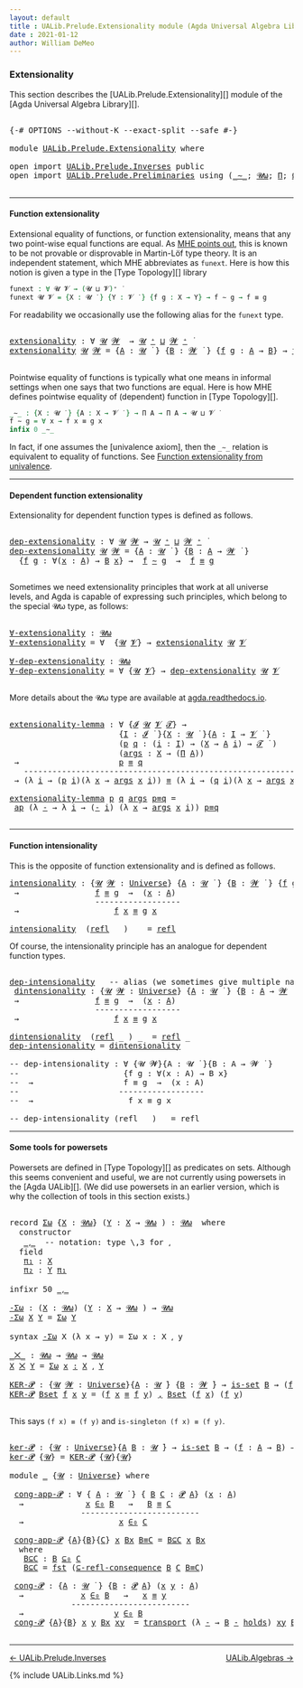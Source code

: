 ```yaml
---
layout: default
title : UALib.Prelude.Extensionality module (Agda Universal Algebra Library)
date : 2021-01-12
author: William DeMeo
---
```


<!--
FILE: Extensionality.lagda
AUTHOR: William DeMeo
DATE: 30 Jun 2020
UPDATED: 12 Jan 2021
REF: Parts of this file are based on the HoTT/UF course notes by Martin Hötzel Escardo (MHE).
SEE: https://www.cs.bham.ac.uk/~mhe/HoTT-UF-in-Agda-Lecture-Notes/
     Below, MHE = Martin Hötzel Escardo.
-->


### <a id="extensionality">Extensionality</a>

This section describes the [UALib.Prelude.Extensionality][] module of the [Agda Universal Algebra Library][].

<pre class="Agda">

<a id="616" class="Symbol">{-#</a> <a id="620" class="Keyword">OPTIONS</a> <a id="628" class="Pragma">--without-K</a> <a id="640" class="Pragma">--exact-split</a> <a id="654" class="Pragma">--safe</a> <a id="661" class="Symbol">#-}</a>

<a id="666" class="Keyword">module</a> <a id="673" href="UALib.Prelude.Extensionality.html" class="Module">UALib.Prelude.Extensionality</a> <a id="702" class="Keyword">where</a>

<a id="709" class="Keyword">open</a> <a id="714" class="Keyword">import</a> <a id="721" href="UALib.Prelude.Inverses.html" class="Module">UALib.Prelude.Inverses</a> <a id="744" class="Keyword">public</a>
<a id="751" class="Keyword">open</a> <a id="756" class="Keyword">import</a> <a id="763" href="UALib.Prelude.Preliminaries.html" class="Module">UALib.Prelude.Preliminaries</a> <a id="791" class="Keyword">using</a> <a id="797" class="Symbol">(</a><a id="798" href="MGS-MLTT.html#6747" class="Function Operator">_∼_</a><a id="801" class="Symbol">;</a> <a id="803" href="universes.html#580" class="Primitive">𝓤ω</a><a id="805" class="Symbol">;</a> <a id="807" href="MGS-MLTT.html#3562" class="Function">Π</a><a id="808" class="Symbol">;</a> <a id="810" href="MGS-Powerset.html#2893" class="Function">Ω</a><a id="811" class="Symbol">;</a> <a id="813" href="MGS-Powerset.html#4551" class="Function">𝓟</a><a id="814" class="Symbol">;</a> <a id="816" href="MGS-Powerset.html#5497" class="Function">⊆-refl-consequence</a><a id="834" class="Symbol">;</a> <a id="836" href="UALib.Prelude.Preliminaries.html#6372" class="Function Operator">_∈₀_</a><a id="840" class="Symbol">;</a> <a id="842" href="UALib.Prelude.Preliminaries.html#6385" class="Function Operator">_⊆₀_</a><a id="846" class="Symbol">;</a> <a id="848" href="MGS-Powerset.html#2957" class="Function Operator">_holds</a><a id="854" class="Symbol">)</a> <a id="856" class="Keyword">public</a>

</pre>

-------------------------------------------

#### <a id="function-extensionality">Function extensionality</a>

Extensional equality of functions, or function extensionality, means that any two point-wise equal functions are equal. As [MHE points out](https://www.cs.bham.ac.uk/~mhe/HoTT-UF-in-Agda-Lecture-Notes/HoTT-UF-Agda.html#funextfromua), this is known to be not provable or disprovable in Martin-Löf type theory. It is an independent statement, which MHE abbreviates as `funext`.  Here is how this notion is given a type in the [Type Topology][] library

```agda
funext : ∀ 𝓤 𝓥 → (𝓤 ⊔ 𝓥)⁺ ̇
funext 𝓤 𝓥 = {X : 𝓤 ̇ } {Y : 𝓥 ̇ } {f g : X → Y} → f ∼ g → f ≡ g
```

For readability we occasionally use the following alias for the `funext` type.

<pre class="Agda">

<a id="extensionality"></a><a id="1638" href="UALib.Prelude.Extensionality.html#1638" class="Function">extensionality</a> <a id="1653" class="Symbol">:</a> <a id="1655" class="Symbol">∀</a> <a id="1657" href="UALib.Prelude.Extensionality.html#1657" class="Bound">𝓤</a> <a id="1659" href="UALib.Prelude.Extensionality.html#1659" class="Bound">𝓦</a>  <a id="1662" class="Symbol">→</a> <a id="1664" href="UALib.Prelude.Extensionality.html#1657" class="Bound">𝓤</a> <a id="1666" href="universes.html#527" class="Primitive Operator">⁺</a> <a id="1668" href="Agda.Primitive.html#636" class="Primitive Operator">⊔</a> <a id="1670" href="UALib.Prelude.Extensionality.html#1659" class="Bound">𝓦</a> <a id="1672" href="universes.html#527" class="Primitive Operator">⁺</a> <a id="1674" href="universes.html#758" class="Function Operator">̇</a>
<a id="1676" href="UALib.Prelude.Extensionality.html#1638" class="Function">extensionality</a> <a id="1691" href="UALib.Prelude.Extensionality.html#1691" class="Bound">𝓤</a> <a id="1693" href="UALib.Prelude.Extensionality.html#1693" class="Bound">𝓦</a> <a id="1695" class="Symbol">=</a> <a id="1697" class="Symbol">{</a><a id="1698" href="UALib.Prelude.Extensionality.html#1698" class="Bound">A</a> <a id="1700" class="Symbol">:</a> <a id="1702" href="UALib.Prelude.Extensionality.html#1691" class="Bound">𝓤</a> <a id="1704" href="universes.html#758" class="Function Operator">̇</a> <a id="1706" class="Symbol">}</a> <a id="1708" class="Symbol">{</a><a id="1709" href="UALib.Prelude.Extensionality.html#1709" class="Bound">B</a> <a id="1711" class="Symbol">:</a> <a id="1713" href="UALib.Prelude.Extensionality.html#1693" class="Bound">𝓦</a> <a id="1715" href="universes.html#758" class="Function Operator">̇</a> <a id="1717" class="Symbol">}</a> <a id="1719" class="Symbol">{</a><a id="1720" href="UALib.Prelude.Extensionality.html#1720" class="Bound">f</a> <a id="1722" href="UALib.Prelude.Extensionality.html#1722" class="Bound">g</a> <a id="1724" class="Symbol">:</a> <a id="1726" href="UALib.Prelude.Extensionality.html#1698" class="Bound">A</a> <a id="1728" class="Symbol">→</a> <a id="1730" href="UALib.Prelude.Extensionality.html#1709" class="Bound">B</a><a id="1731" class="Symbol">}</a> <a id="1733" class="Symbol">→</a> <a id="1735" href="UALib.Prelude.Extensionality.html#1720" class="Bound">f</a> <a id="1737" href="MGS-MLTT.html#6747" class="Function Operator">∼</a> <a id="1739" href="UALib.Prelude.Extensionality.html#1722" class="Bound">g</a> <a id="1741" class="Symbol">→</a> <a id="1743" href="UALib.Prelude.Extensionality.html#1720" class="Bound">f</a> <a id="1745" href="MGS-MLTT.html#4207" class="Datatype Operator">≡</a> <a id="1747" href="UALib.Prelude.Extensionality.html#1722" class="Bound">g</a>

</pre>

Pointwise equality of functions is typically what one means in informal settings when one says that two functions are equal.  Here is how MHE defines pointwise equality of (dependent) function in [Type Topology][].

```agda
_∼_ : {X : 𝓤 ̇ } {A : X → 𝓥 ̇ } → Π A → Π A → 𝓤 ⊔ 𝓥 ̇
f ∼ g = ∀ x → f x ≡ g x
infix 0 _∼_
```

In fact, if one assumes the [univalence axiom], then the `_∼_` relation is equivalent to equality of functions.  See [Function extensionality from univalence](https://www.cs.bham.ac.uk/~mhe/HoTT-UF-in-Agda-Lecture-Notes/HoTT-UF-Agda.html#funextfromua).

----------------------------------

#### <a id="dependent-function-extensionality">Dependent function extensionality</a>

Extensionality for dependent function types is defined as follows.

<pre class="Agda">

<a id="dep-extensionality"></a><a id="2539" href="UALib.Prelude.Extensionality.html#2539" class="Function">dep-extensionality</a> <a id="2558" class="Symbol">:</a> <a id="2560" class="Symbol">∀</a> <a id="2562" href="UALib.Prelude.Extensionality.html#2562" class="Bound">𝓤</a> <a id="2564" href="UALib.Prelude.Extensionality.html#2564" class="Bound">𝓦</a> <a id="2566" class="Symbol">→</a> <a id="2568" href="UALib.Prelude.Extensionality.html#2562" class="Bound">𝓤</a> <a id="2570" href="universes.html#527" class="Primitive Operator">⁺</a> <a id="2572" href="Agda.Primitive.html#636" class="Primitive Operator">⊔</a> <a id="2574" href="UALib.Prelude.Extensionality.html#2564" class="Bound">𝓦</a> <a id="2576" href="universes.html#527" class="Primitive Operator">⁺</a> <a id="2578" href="universes.html#758" class="Function Operator">̇</a>
<a id="2580" href="UALib.Prelude.Extensionality.html#2539" class="Function">dep-extensionality</a> <a id="2599" href="UALib.Prelude.Extensionality.html#2599" class="Bound">𝓤</a> <a id="2601" href="UALib.Prelude.Extensionality.html#2601" class="Bound">𝓦</a> <a id="2603" class="Symbol">=</a> <a id="2605" class="Symbol">{</a><a id="2606" href="UALib.Prelude.Extensionality.html#2606" class="Bound">A</a> <a id="2608" class="Symbol">:</a> <a id="2610" href="UALib.Prelude.Extensionality.html#2599" class="Bound">𝓤</a> <a id="2612" href="universes.html#758" class="Function Operator">̇</a> <a id="2614" class="Symbol">}</a> <a id="2616" class="Symbol">{</a><a id="2617" href="UALib.Prelude.Extensionality.html#2617" class="Bound">B</a> <a id="2619" class="Symbol">:</a> <a id="2621" href="UALib.Prelude.Extensionality.html#2606" class="Bound">A</a> <a id="2623" class="Symbol">→</a> <a id="2625" href="UALib.Prelude.Extensionality.html#2601" class="Bound">𝓦</a> <a id="2627" href="universes.html#758" class="Function Operator">̇</a> <a id="2629" class="Symbol">}</a>
  <a id="2633" class="Symbol">{</a><a id="2634" href="UALib.Prelude.Extensionality.html#2634" class="Bound">f</a> <a id="2636" href="UALib.Prelude.Extensionality.html#2636" class="Bound">g</a> <a id="2638" class="Symbol">:</a> <a id="2640" class="Symbol">∀(</a><a id="2642" href="UALib.Prelude.Extensionality.html#2642" class="Bound">x</a> <a id="2644" class="Symbol">:</a> <a id="2646" href="UALib.Prelude.Extensionality.html#2606" class="Bound">A</a><a id="2647" class="Symbol">)</a> <a id="2649" class="Symbol">→</a> <a id="2651" href="UALib.Prelude.Extensionality.html#2617" class="Bound">B</a> <a id="2653" href="UALib.Prelude.Extensionality.html#2642" class="Bound">x</a><a id="2654" class="Symbol">}</a> <a id="2656" class="Symbol">→</a>  <a id="2659" href="UALib.Prelude.Extensionality.html#2634" class="Bound">f</a> <a id="2661" href="MGS-MLTT.html#6747" class="Function Operator">∼</a> <a id="2663" href="UALib.Prelude.Extensionality.html#2636" class="Bound">g</a>  <a id="2666" class="Symbol">→</a>  <a id="2669" href="UALib.Prelude.Extensionality.html#2634" class="Bound">f</a> <a id="2671" href="MGS-MLTT.html#4207" class="Datatype Operator">≡</a> <a id="2673" href="UALib.Prelude.Extensionality.html#2636" class="Bound">g</a>

</pre>

Sometimes we need extensionality principles that work at all universe levels, and Agda is capable of expressing such principles, which belong to the special 𝓤ω type, as follows:

<pre class="Agda">

<a id="∀-extensionality"></a><a id="2881" href="UALib.Prelude.Extensionality.html#2881" class="Function">∀-extensionality</a> <a id="2898" class="Symbol">:</a> <a id="2900" href="universes.html#580" class="Primitive">𝓤ω</a>
<a id="2903" href="UALib.Prelude.Extensionality.html#2881" class="Function">∀-extensionality</a> <a id="2920" class="Symbol">=</a> <a id="2922" class="Symbol">∀</a>  <a id="2925" class="Symbol">{</a><a id="2926" href="UALib.Prelude.Extensionality.html#2926" class="Bound">𝓤</a> <a id="2928" href="UALib.Prelude.Extensionality.html#2928" class="Bound">𝓥</a><a id="2929" class="Symbol">}</a> <a id="2931" class="Symbol">→</a> <a id="2933" href="UALib.Prelude.Extensionality.html#1638" class="Function">extensionality</a> <a id="2948" href="UALib.Prelude.Extensionality.html#2926" class="Bound">𝓤</a> <a id="2950" href="UALib.Prelude.Extensionality.html#2928" class="Bound">𝓥</a>

<a id="∀-dep-extensionality"></a><a id="2953" href="UALib.Prelude.Extensionality.html#2953" class="Function">∀-dep-extensionality</a> <a id="2974" class="Symbol">:</a> <a id="2976" href="universes.html#580" class="Primitive">𝓤ω</a>
<a id="2979" href="UALib.Prelude.Extensionality.html#2953" class="Function">∀-dep-extensionality</a> <a id="3000" class="Symbol">=</a> <a id="3002" class="Symbol">∀</a> <a id="3004" class="Symbol">{</a><a id="3005" href="UALib.Prelude.Extensionality.html#3005" class="Bound">𝓤</a> <a id="3007" href="UALib.Prelude.Extensionality.html#3007" class="Bound">𝓥</a><a id="3008" class="Symbol">}</a> <a id="3010" class="Symbol">→</a> <a id="3012" href="UALib.Prelude.Extensionality.html#2539" class="Function">dep-extensionality</a> <a id="3031" href="UALib.Prelude.Extensionality.html#3005" class="Bound">𝓤</a> <a id="3033" href="UALib.Prelude.Extensionality.html#3007" class="Bound">𝓥</a>

</pre>

More details about the 𝓤ω type are available at [agda.readthedocs.io](https://agda.readthedocs.io/en/latest/language/universe-levels.html#expressions-of-kind-set).


<pre class="Agda">

<a id="extensionality-lemma"></a><a id="3228" href="UALib.Prelude.Extensionality.html#3228" class="Function">extensionality-lemma</a> <a id="3249" class="Symbol">:</a> <a id="3251" class="Symbol">∀</a> <a id="3253" class="Symbol">{</a><a id="3254" href="UALib.Prelude.Extensionality.html#3254" class="Bound">𝓘</a> <a id="3256" href="UALib.Prelude.Extensionality.html#3256" class="Bound">𝓤</a> <a id="3258" href="UALib.Prelude.Extensionality.html#3258" class="Bound">𝓥</a> <a id="3260" href="UALib.Prelude.Extensionality.html#3260" class="Bound">𝓣</a><a id="3261" class="Symbol">}</a> <a id="3263" class="Symbol">→</a>
                       <a id="3288" class="Symbol">{</a><a id="3289" href="UALib.Prelude.Extensionality.html#3289" class="Bound">I</a> <a id="3291" class="Symbol">:</a> <a id="3293" href="UALib.Prelude.Extensionality.html#3254" class="Bound">𝓘</a> <a id="3295" href="universes.html#758" class="Function Operator">̇</a> <a id="3297" class="Symbol">}{</a><a id="3299" href="UALib.Prelude.Extensionality.html#3299" class="Bound">X</a> <a id="3301" class="Symbol">:</a> <a id="3303" href="UALib.Prelude.Extensionality.html#3256" class="Bound">𝓤</a> <a id="3305" href="universes.html#758" class="Function Operator">̇</a> <a id="3307" class="Symbol">}{</a><a id="3309" href="UALib.Prelude.Extensionality.html#3309" class="Bound">A</a> <a id="3311" class="Symbol">:</a> <a id="3313" href="UALib.Prelude.Extensionality.html#3289" class="Bound">I</a> <a id="3315" class="Symbol">→</a> <a id="3317" href="UALib.Prelude.Extensionality.html#3258" class="Bound">𝓥</a> <a id="3319" href="universes.html#758" class="Function Operator">̇</a> <a id="3321" class="Symbol">}</a>
                       <a id="3346" class="Symbol">(</a><a id="3347" href="UALib.Prelude.Extensionality.html#3347" class="Bound">p</a> <a id="3349" href="UALib.Prelude.Extensionality.html#3349" class="Bound">q</a> <a id="3351" class="Symbol">:</a> <a id="3353" class="Symbol">(</a><a id="3354" href="UALib.Prelude.Extensionality.html#3354" class="Bound">i</a> <a id="3356" class="Symbol">:</a> <a id="3358" href="UALib.Prelude.Extensionality.html#3289" class="Bound">I</a><a id="3359" class="Symbol">)</a> <a id="3361" class="Symbol">→</a> <a id="3363" class="Symbol">(</a><a id="3364" href="UALib.Prelude.Extensionality.html#3299" class="Bound">X</a> <a id="3366" class="Symbol">→</a> <a id="3368" href="UALib.Prelude.Extensionality.html#3309" class="Bound">A</a> <a id="3370" href="UALib.Prelude.Extensionality.html#3354" class="Bound">i</a><a id="3371" class="Symbol">)</a> <a id="3373" class="Symbol">→</a> <a id="3375" href="UALib.Prelude.Extensionality.html#3260" class="Bound">𝓣</a> <a id="3377" href="universes.html#758" class="Function Operator">̇</a> <a id="3379" class="Symbol">)</a>
                       <a id="3404" class="Symbol">(</a><a id="3405" href="UALib.Prelude.Extensionality.html#3405" class="Bound">args</a> <a id="3410" class="Symbol">:</a> <a id="3412" href="UALib.Prelude.Extensionality.html#3299" class="Bound">X</a> <a id="3414" class="Symbol">→</a> <a id="3416" class="Symbol">(</a><a id="3417" href="MGS-MLTT.html#3562" class="Function">Π</a> <a id="3419" href="UALib.Prelude.Extensionality.html#3309" class="Bound">A</a><a id="3420" class="Symbol">))</a>
 <a id="3424" class="Symbol">→</a>                     <a id="3446" href="UALib.Prelude.Extensionality.html#3347" class="Bound">p</a> <a id="3448" href="MGS-MLTT.html#4207" class="Datatype Operator">≡</a> <a id="3450" href="UALib.Prelude.Extensionality.html#3349" class="Bound">q</a>
   <a id="3455" class="Comment">-------------------------------------------------------------</a>
 <a id="3518" class="Symbol">→</a> <a id="3520" class="Symbol">(λ</a> <a id="3523" href="UALib.Prelude.Extensionality.html#3523" class="Bound">i</a> <a id="3525" class="Symbol">→</a> <a id="3527" class="Symbol">(</a><a id="3528" href="UALib.Prelude.Extensionality.html#3347" class="Bound">p</a> <a id="3530" href="UALib.Prelude.Extensionality.html#3523" class="Bound">i</a><a id="3531" class="Symbol">)(λ</a> <a id="3535" href="UALib.Prelude.Extensionality.html#3535" class="Bound">x</a> <a id="3537" class="Symbol">→</a> <a id="3539" href="UALib.Prelude.Extensionality.html#3405" class="Bound">args</a> <a id="3544" href="UALib.Prelude.Extensionality.html#3535" class="Bound">x</a> <a id="3546" href="UALib.Prelude.Extensionality.html#3523" class="Bound">i</a><a id="3547" class="Symbol">))</a> <a id="3550" href="MGS-MLTT.html#4207" class="Datatype Operator">≡</a> <a id="3552" class="Symbol">(λ</a> <a id="3555" href="UALib.Prelude.Extensionality.html#3555" class="Bound">i</a> <a id="3557" class="Symbol">→</a> <a id="3559" class="Symbol">(</a><a id="3560" href="UALib.Prelude.Extensionality.html#3349" class="Bound">q</a> <a id="3562" href="UALib.Prelude.Extensionality.html#3555" class="Bound">i</a><a id="3563" class="Symbol">)(λ</a> <a id="3567" href="UALib.Prelude.Extensionality.html#3567" class="Bound">x</a> <a id="3569" class="Symbol">→</a> <a id="3571" href="UALib.Prelude.Extensionality.html#3405" class="Bound">args</a> <a id="3576" href="UALib.Prelude.Extensionality.html#3567" class="Bound">x</a> <a id="3578" href="UALib.Prelude.Extensionality.html#3555" class="Bound">i</a><a id="3579" class="Symbol">))</a>

<a id="3583" href="UALib.Prelude.Extensionality.html#3228" class="Function">extensionality-lemma</a> <a id="3604" href="UALib.Prelude.Extensionality.html#3604" class="Bound">p</a> <a id="3606" href="UALib.Prelude.Extensionality.html#3606" class="Bound">q</a> <a id="3608" href="UALib.Prelude.Extensionality.html#3608" class="Bound">args</a> <a id="3613" href="UALib.Prelude.Extensionality.html#3613" class="Bound">p≡q</a> <a id="3617" class="Symbol">=</a>
 <a id="3620" href="MGS-MLTT.html#6613" class="Function">ap</a> <a id="3623" class="Symbol">(λ</a> <a id="3626" href="UALib.Prelude.Extensionality.html#3626" class="Bound">-</a> <a id="3628" class="Symbol">→</a> <a id="3630" class="Symbol">λ</a> <a id="3632" href="UALib.Prelude.Extensionality.html#3632" class="Bound">i</a> <a id="3634" class="Symbol">→</a> <a id="3636" class="Symbol">(</a><a id="3637" href="UALib.Prelude.Extensionality.html#3626" class="Bound">-</a> <a id="3639" href="UALib.Prelude.Extensionality.html#3632" class="Bound">i</a><a id="3640" class="Symbol">)</a> <a id="3642" class="Symbol">(λ</a> <a id="3645" href="UALib.Prelude.Extensionality.html#3645" class="Bound">x</a> <a id="3647" class="Symbol">→</a> <a id="3649" href="UALib.Prelude.Extensionality.html#3608" class="Bound">args</a> <a id="3654" href="UALib.Prelude.Extensionality.html#3645" class="Bound">x</a> <a id="3656" href="UALib.Prelude.Extensionality.html#3632" class="Bound">i</a><a id="3657" class="Symbol">))</a> <a id="3660" href="UALib.Prelude.Extensionality.html#3613" class="Bound">p≡q</a>

</pre>

------------------------------------------

#### <a id="function-intensionality">Function intensionality</a>

This is the opposite of function extensionality and is defined as follows.

<pre class="Agda">
<a id="intensionality"></a><a id="3876" href="UALib.Prelude.Extensionality.html#3876" class="Function">intensionality</a> <a id="3891" class="Symbol">:</a> <a id="3893" class="Symbol">{</a><a id="3894" href="UALib.Prelude.Extensionality.html#3894" class="Bound">𝓤</a> <a id="3896" href="UALib.Prelude.Extensionality.html#3896" class="Bound">𝓦</a> <a id="3898" class="Symbol">:</a> <a id="3900" href="universes.html#551" class="Postulate">Universe</a><a id="3908" class="Symbol">}</a> <a id="3910" class="Symbol">{</a><a id="3911" href="UALib.Prelude.Extensionality.html#3911" class="Bound">A</a> <a id="3913" class="Symbol">:</a> <a id="3915" href="UALib.Prelude.Extensionality.html#3894" class="Bound">𝓤</a> <a id="3917" href="universes.html#758" class="Function Operator">̇</a> <a id="3919" class="Symbol">}</a> <a id="3921" class="Symbol">{</a><a id="3922" href="UALib.Prelude.Extensionality.html#3922" class="Bound">B</a> <a id="3924" class="Symbol">:</a> <a id="3926" href="UALib.Prelude.Extensionality.html#3896" class="Bound">𝓦</a> <a id="3928" href="universes.html#758" class="Function Operator">̇</a> <a id="3930" class="Symbol">}</a> <a id="3932" class="Symbol">{</a><a id="3933" href="UALib.Prelude.Extensionality.html#3933" class="Bound">f</a> <a id="3935" href="UALib.Prelude.Extensionality.html#3935" class="Bound">g</a> <a id="3937" class="Symbol">:</a> <a id="3939" href="UALib.Prelude.Extensionality.html#3911" class="Bound">A</a> <a id="3941" class="Symbol">→</a> <a id="3943" href="UALib.Prelude.Extensionality.html#3922" class="Bound">B</a><a id="3944" class="Symbol">}</a>
 <a id="3947" class="Symbol">→</a>                <a id="3964" href="UALib.Prelude.Extensionality.html#3933" class="Bound">f</a> <a id="3966" href="MGS-MLTT.html#4207" class="Datatype Operator">≡</a> <a id="3968" href="UALib.Prelude.Extensionality.html#3935" class="Bound">g</a>  <a id="3971" class="Symbol">→</a>  <a id="3974" class="Symbol">(</a><a id="3975" href="UALib.Prelude.Extensionality.html#3975" class="Bound">x</a> <a id="3977" class="Symbol">:</a> <a id="3979" href="UALib.Prelude.Extensionality.html#3911" class="Bound">A</a><a id="3980" class="Symbol">)</a>
                  <a id="4000" class="Comment">------------------</a>
 <a id="4020" class="Symbol">→</a>                    <a id="4041" href="UALib.Prelude.Extensionality.html#3933" class="Bound">f</a> <a id="4043" href="UALib.Prelude.Extensionality.html#3975" class="Bound">x</a> <a id="4045" href="MGS-MLTT.html#4207" class="Datatype Operator">≡</a> <a id="4047" href="UALib.Prelude.Extensionality.html#3935" class="Bound">g</a> <a id="4049" href="UALib.Prelude.Extensionality.html#3975" class="Bound">x</a>

<a id="4052" href="UALib.Prelude.Extensionality.html#3876" class="Function">intensionality</a>  <a id="4068" class="Symbol">(</a><a id="4069" href="UALib.Prelude.Preliminaries.html#5690" class="InductiveConstructor">refl</a> <a id="4074" class="Symbol">_</a> <a id="4076" class="Symbol">)</a> <a id="4078" class="Symbol">_</a>  <a id="4081" class="Symbol">=</a> <a id="4083" href="UALib.Prelude.Preliminaries.html#5690" class="InductiveConstructor">refl</a> <a id="4088" class="Symbol">_</a>
</pre>

Of course, the intensionality principle has an analogue for dependent function types.

<pre class="Agda">

<a id="dep-intensionality"></a><a id="4203" href="UALib.Prelude.Extensionality.html#4203" class="Function">dep-intensionality</a>   <a id="4224" class="Comment">-- alias (we sometimes give multiple names to the same function like this)</a>
 <a id="dintensionality"></a><a id="4300" href="UALib.Prelude.Extensionality.html#4300" class="Function">dintensionality</a> <a id="4316" class="Symbol">:</a> <a id="4318" class="Symbol">{</a><a id="4319" href="UALib.Prelude.Extensionality.html#4319" class="Bound">𝓤</a> <a id="4321" href="UALib.Prelude.Extensionality.html#4321" class="Bound">𝓦</a> <a id="4323" class="Symbol">:</a> <a id="4325" href="universes.html#551" class="Postulate">Universe</a><a id="4333" class="Symbol">}</a> <a id="4335" class="Symbol">{</a><a id="4336" href="UALib.Prelude.Extensionality.html#4336" class="Bound">A</a> <a id="4338" class="Symbol">:</a> <a id="4340" href="UALib.Prelude.Extensionality.html#4319" class="Bound">𝓤</a> <a id="4342" href="universes.html#758" class="Function Operator">̇</a> <a id="4344" class="Symbol">}</a> <a id="4346" class="Symbol">{</a><a id="4347" href="UALib.Prelude.Extensionality.html#4347" class="Bound">B</a> <a id="4349" class="Symbol">:</a> <a id="4351" href="UALib.Prelude.Extensionality.html#4336" class="Bound">A</a> <a id="4353" class="Symbol">→</a> <a id="4355" href="UALib.Prelude.Extensionality.html#4321" class="Bound">𝓦</a> <a id="4357" href="universes.html#758" class="Function Operator">̇</a> <a id="4359" class="Symbol">}</a> <a id="4361" class="Symbol">{</a><a id="4362" href="UALib.Prelude.Extensionality.html#4362" class="Bound">f</a> <a id="4364" href="UALib.Prelude.Extensionality.html#4364" class="Bound">g</a> <a id="4366" class="Symbol">:</a> <a id="4368" class="Symbol">(</a><a id="4369" href="UALib.Prelude.Extensionality.html#4369" class="Bound">x</a> <a id="4371" class="Symbol">:</a> <a id="4373" href="UALib.Prelude.Extensionality.html#4336" class="Bound">A</a><a id="4374" class="Symbol">)</a> <a id="4376" class="Symbol">→</a> <a id="4378" href="UALib.Prelude.Extensionality.html#4347" class="Bound">B</a> <a id="4380" href="UALib.Prelude.Extensionality.html#4369" class="Bound">x</a><a id="4381" class="Symbol">}</a>
 <a id="4384" class="Symbol">→</a>                <a id="4401" href="UALib.Prelude.Extensionality.html#4362" class="Bound">f</a> <a id="4403" href="MGS-MLTT.html#4207" class="Datatype Operator">≡</a> <a id="4405" href="UALib.Prelude.Extensionality.html#4364" class="Bound">g</a>  <a id="4408" class="Symbol">→</a>  <a id="4411" class="Symbol">(</a><a id="4412" href="UALib.Prelude.Extensionality.html#4412" class="Bound">x</a> <a id="4414" class="Symbol">:</a> <a id="4416" href="UALib.Prelude.Extensionality.html#4336" class="Bound">A</a><a id="4417" class="Symbol">)</a>
                  <a id="4437" class="Comment">------------------</a>
 <a id="4457" class="Symbol">→</a>                    <a id="4478" href="UALib.Prelude.Extensionality.html#4362" class="Bound">f</a> <a id="4480" href="UALib.Prelude.Extensionality.html#4412" class="Bound">x</a> <a id="4482" href="MGS-MLTT.html#4207" class="Datatype Operator">≡</a> <a id="4484" href="UALib.Prelude.Extensionality.html#4364" class="Bound">g</a> <a id="4486" href="UALib.Prelude.Extensionality.html#4412" class="Bound">x</a>

<a id="4489" href="UALib.Prelude.Extensionality.html#4300" class="Function">dintensionality</a>  <a id="4506" class="Symbol">(</a><a id="4507" href="UALib.Prelude.Preliminaries.html#5690" class="InductiveConstructor">refl</a> <a id="4512" class="Symbol">_</a> <a id="4514" class="Symbol">)</a> <a id="4516" class="Symbol">_</a>  <a id="4519" class="Symbol">=</a> <a id="4521" href="UALib.Prelude.Preliminaries.html#5690" class="InductiveConstructor">refl</a> <a id="4526" class="Symbol">_</a>
<a id="4528" href="UALib.Prelude.Extensionality.html#4203" class="Function">dep-intensionality</a> <a id="4547" class="Symbol">=</a> <a id="4549" href="UALib.Prelude.Extensionality.html#4300" class="Function">dintensionality</a>

<a id="4566" class="Comment">-- dep-intensionality : ∀ {𝓤 𝓦}{A : 𝓤 ̇ }{B : A → 𝓦 ̇ }</a>
<a id="4622" class="Comment">--                      {f g : ∀(x : A) → B x}</a>
<a id="4669" class="Comment">--  →                   f ≡ g  →  (x : A)</a>
<a id="4711" class="Comment">--                     ------------------</a>
<a id="4753" class="Comment">--  →                    f x ≡ g x</a>

<a id="4789" class="Comment">-- dep-intensionality (refl _ ) _ = refl _</a>
</pre>

---------------------------------------

#### <a id="some-tools-for-powersets">Some tools for powersets</a>

Powersets are defined in [Type Topology][] as predicates on sets.  Although this seems convenient and useful, we are not currently using powersets in the [Agda UALib][].  (We did use powersets in an earlier version, which is why the collection of tools in this section exists.)

<pre class="Agda">

<a id="5246" class="Keyword">record</a> <a id="Σω"></a><a id="5253" href="UALib.Prelude.Extensionality.html#5253" class="Record">Σω</a> <a id="5256" class="Symbol">{</a><a id="5257" href="UALib.Prelude.Extensionality.html#5257" class="Bound">X</a> <a id="5259" class="Symbol">:</a> <a id="5261" href="universes.html#580" class="Primitive">𝓤ω</a><a id="5263" class="Symbol">}</a> <a id="5265" class="Symbol">(</a><a id="5266" href="UALib.Prelude.Extensionality.html#5266" class="Bound">Y</a> <a id="5268" class="Symbol">:</a> <a id="5270" href="UALib.Prelude.Extensionality.html#5257" class="Bound">X</a> <a id="5272" class="Symbol">→</a> <a id="5274" href="universes.html#580" class="Primitive">𝓤ω</a> <a id="5277" class="Symbol">)</a> <a id="5279" class="Symbol">:</a> <a id="5281" href="universes.html#580" class="Primitive">𝓤ω</a>  <a id="5285" class="Keyword">where</a>
  <a id="5293" class="Keyword">constructor</a>
   <a id="_⸲_"></a><a id="5308" href="UALib.Prelude.Extensionality.html#5308" class="InductiveConstructor Operator">_⸲_</a>  <a id="5313" class="Comment">-- notation: type \,3 for ⸲</a>
  <a id="5343" class="Keyword">field</a>
   <a id="Σω.π₁"></a><a id="5352" href="UALib.Prelude.Extensionality.html#5352" class="Field">π₁</a> <a id="5355" class="Symbol">:</a> <a id="5357" href="UALib.Prelude.Extensionality.html#5257" class="Bound">X</a>
   <a id="Σω.π₂"></a><a id="5362" href="UALib.Prelude.Extensionality.html#5362" class="Field">π₂</a> <a id="5365" class="Symbol">:</a> <a id="5367" href="UALib.Prelude.Extensionality.html#5266" class="Bound">Y</a> <a id="5369" href="UALib.Prelude.Extensionality.html#5352" class="Field">π₁</a>

<a id="5373" class="Keyword">infixr</a> <a id="5380" class="Number">50</a> <a id="5383" href="UALib.Prelude.Extensionality.html#5308" class="InductiveConstructor Operator">_⸲_</a>

<a id="-Σω"></a><a id="5388" href="UALib.Prelude.Extensionality.html#5388" class="Function">-Σω</a> <a id="5392" class="Symbol">:</a> <a id="5394" class="Symbol">(</a><a id="5395" href="UALib.Prelude.Extensionality.html#5395" class="Bound">X</a> <a id="5397" class="Symbol">:</a> <a id="5399" href="universes.html#580" class="Primitive">𝓤ω</a><a id="5401" class="Symbol">)</a> <a id="5403" class="Symbol">(</a><a id="5404" href="UALib.Prelude.Extensionality.html#5404" class="Bound">Y</a> <a id="5406" class="Symbol">:</a> <a id="5408" href="UALib.Prelude.Extensionality.html#5395" class="Bound">X</a> <a id="5410" class="Symbol">→</a> <a id="5412" href="universes.html#580" class="Primitive">𝓤ω</a> <a id="5415" class="Symbol">)</a> <a id="5417" class="Symbol">→</a> <a id="5419" href="universes.html#580" class="Primitive">𝓤ω</a>
<a id="5422" href="UALib.Prelude.Extensionality.html#5388" class="Function">-Σω</a> <a id="5426" href="UALib.Prelude.Extensionality.html#5426" class="Bound">X</a> <a id="5428" href="UALib.Prelude.Extensionality.html#5428" class="Bound">Y</a> <a id="5430" class="Symbol">=</a> <a id="5432" href="UALib.Prelude.Extensionality.html#5253" class="Record">Σω</a> <a id="5435" href="UALib.Prelude.Extensionality.html#5428" class="Bound">Y</a>

<a id="5438" class="Keyword">syntax</a> <a id="5445" href="UALib.Prelude.Extensionality.html#5388" class="Function">-Σω</a> <a id="5449" class="Bound">X</a> <a id="5451" class="Symbol">(λ</a> <a id="5454" class="Bound">x</a> <a id="5456" class="Symbol">→</a> <a id="5458" class="Bound">y</a><a id="5459" class="Symbol">)</a> <a id="5461" class="Symbol">=</a> <a id="5463" class="Function">Σω</a> <a id="5466" class="Bound">x</a> <a id="5468" class="Function">꞉</a> <a id="5470" class="Bound">X</a> <a id="5472" class="Function">⸲</a> <a id="5474" class="Bound">y</a>

<a id="_⨉_"></a><a id="5477" href="UALib.Prelude.Extensionality.html#5477" class="Function Operator">_⨉_</a> <a id="5481" class="Symbol">:</a> <a id="5483" href="universes.html#580" class="Primitive">𝓤ω</a> <a id="5486" class="Symbol">→</a> <a id="5488" href="universes.html#580" class="Primitive">𝓤ω</a> <a id="5491" class="Symbol">→</a> <a id="5493" href="universes.html#580" class="Primitive">𝓤ω</a>
<a id="5496" href="UALib.Prelude.Extensionality.html#5496" class="Bound">X</a> <a id="5498" href="UALib.Prelude.Extensionality.html#5477" class="Function Operator">⨉</a> <a id="5500" href="UALib.Prelude.Extensionality.html#5500" class="Bound">Y</a> <a id="5502" class="Symbol">=</a> <a id="5504" href="UALib.Prelude.Extensionality.html#5388" class="Function">Σω</a> <a id="5507" href="UALib.Prelude.Extensionality.html#5507" class="Bound">x</a> <a id="5509" href="UALib.Prelude.Extensionality.html#5388" class="Function">꞉</a> <a id="5511" href="UALib.Prelude.Extensionality.html#5496" class="Bound">X</a> <a id="5513" href="UALib.Prelude.Extensionality.html#5388" class="Function">⸲</a> <a id="5515" href="UALib.Prelude.Extensionality.html#5500" class="Bound">Y</a>

<a id="KER-𝓟"></a><a id="5518" href="UALib.Prelude.Extensionality.html#5518" class="Function">KER-𝓟</a> <a id="5524" class="Symbol">:</a> <a id="5526" class="Symbol">{</a><a id="5527" href="UALib.Prelude.Extensionality.html#5527" class="Bound">𝓤</a> <a id="5529" href="UALib.Prelude.Extensionality.html#5529" class="Bound">𝓦</a> <a id="5531" class="Symbol">:</a> <a id="5533" href="universes.html#551" class="Postulate">Universe</a><a id="5541" class="Symbol">}{</a><a id="5543" href="UALib.Prelude.Extensionality.html#5543" class="Bound">A</a> <a id="5545" class="Symbol">:</a> <a id="5547" href="UALib.Prelude.Extensionality.html#5527" class="Bound">𝓤</a> <a id="5549" href="universes.html#758" class="Function Operator">̇</a><a id="5550" class="Symbol">}</a> <a id="5552" class="Symbol">{</a><a id="5553" href="UALib.Prelude.Extensionality.html#5553" class="Bound">B</a> <a id="5555" class="Symbol">:</a> <a id="5557" href="UALib.Prelude.Extensionality.html#5529" class="Bound">𝓦</a> <a id="5559" href="universes.html#758" class="Function Operator">̇</a><a id="5560" class="Symbol">}</a> <a id="5562" class="Symbol">→</a> <a id="5564" href="MGS-Basic-UF.html#1929" class="Function">is-set</a> <a id="5571" href="UALib.Prelude.Extensionality.html#5553" class="Bound">B</a> <a id="5573" class="Symbol">→</a> <a id="5575" class="Symbol">(</a><a id="5576" href="UALib.Prelude.Extensionality.html#5576" class="Bound">f</a> <a id="5578" class="Symbol">:</a> <a id="5580" href="UALib.Prelude.Extensionality.html#5543" class="Bound">A</a> <a id="5582" class="Symbol">→</a> <a id="5584" href="UALib.Prelude.Extensionality.html#5553" class="Bound">B</a><a id="5585" class="Symbol">)</a> <a id="5587" class="Symbol">→</a> <a id="5589" href="UALib.Prelude.Extensionality.html#5543" class="Bound">A</a> <a id="5591" class="Symbol">→</a> <a id="5593" href="UALib.Prelude.Extensionality.html#5543" class="Bound">A</a> <a id="5595" class="Symbol">→</a> <a id="5597" href="MGS-Powerset.html#2893" class="Function">Ω</a> <a id="5599" href="UALib.Prelude.Extensionality.html#5529" class="Bound">𝓦</a>
<a id="5601" href="UALib.Prelude.Extensionality.html#5518" class="Function">KER-𝓟</a> <a id="5607" href="UALib.Prelude.Extensionality.html#5607" class="Bound">Bset</a> <a id="5612" href="UALib.Prelude.Extensionality.html#5612" class="Bound">f</a> <a id="5614" href="UALib.Prelude.Extensionality.html#5614" class="Bound">x</a> <a id="5616" href="UALib.Prelude.Extensionality.html#5616" class="Bound">y</a> <a id="5618" class="Symbol">=</a> <a id="5620" class="Symbol">(</a><a id="5621" href="UALib.Prelude.Extensionality.html#5612" class="Bound">f</a> <a id="5623" href="UALib.Prelude.Extensionality.html#5614" class="Bound">x</a> <a id="5625" href="MGS-MLTT.html#4207" class="Datatype Operator">≡</a> <a id="5627" href="UALib.Prelude.Extensionality.html#5612" class="Bound">f</a> <a id="5629" href="UALib.Prelude.Extensionality.html#5616" class="Bound">y</a><a id="5630" class="Symbol">)</a> <a id="5632" href="MGS-MLTT.html#2929" class="InductiveConstructor Operator">,</a> <a id="5634" href="UALib.Prelude.Extensionality.html#5607" class="Bound">Bset</a> <a id="5639" class="Symbol">(</a><a id="5640" href="UALib.Prelude.Extensionality.html#5612" class="Bound">f</a> <a id="5642" href="UALib.Prelude.Extensionality.html#5614" class="Bound">x</a><a id="5643" class="Symbol">)</a> <a id="5645" class="Symbol">(</a><a id="5646" href="UALib.Prelude.Extensionality.html#5612" class="Bound">f</a> <a id="5648" href="UALib.Prelude.Extensionality.html#5616" class="Bound">y</a><a id="5649" class="Symbol">)</a>

</pre>

This says `(f x) ≡ (f y)` and `is-singleton (f x) ≡ (f y)`.


<pre class="Agda">

<a id="ker-𝓟"></a><a id="5740" href="UALib.Prelude.Extensionality.html#5740" class="Function">ker-𝓟</a> <a id="5746" class="Symbol">:</a> <a id="5748" class="Symbol">{</a><a id="5749" href="UALib.Prelude.Extensionality.html#5749" class="Bound">𝓤</a> <a id="5751" class="Symbol">:</a> <a id="5753" href="universes.html#551" class="Postulate">Universe</a><a id="5761" class="Symbol">}{</a><a id="5763" href="UALib.Prelude.Extensionality.html#5763" class="Bound">A</a> <a id="5765" href="UALib.Prelude.Extensionality.html#5765" class="Bound">B</a> <a id="5767" class="Symbol">:</a> <a id="5769" href="UALib.Prelude.Extensionality.html#5749" class="Bound">𝓤</a> <a id="5771" href="universes.html#758" class="Function Operator">̇</a><a id="5772" class="Symbol">}</a> <a id="5774" class="Symbol">→</a> <a id="5776" href="MGS-Basic-UF.html#1929" class="Function">is-set</a> <a id="5783" href="UALib.Prelude.Extensionality.html#5765" class="Bound">B</a> <a id="5785" class="Symbol">→</a> <a id="5787" class="Symbol">(</a><a id="5788" href="UALib.Prelude.Extensionality.html#5788" class="Bound">f</a> <a id="5790" class="Symbol">:</a> <a id="5792" href="UALib.Prelude.Extensionality.html#5763" class="Bound">A</a> <a id="5794" class="Symbol">→</a> <a id="5796" href="UALib.Prelude.Extensionality.html#5765" class="Bound">B</a><a id="5797" class="Symbol">)</a> <a id="5799" class="Symbol">→</a> <a id="5801" href="UALib.Prelude.Extensionality.html#5763" class="Bound">A</a> <a id="5803" class="Symbol">→</a> <a id="5805" href="MGS-Powerset.html#4551" class="Function">𝓟</a> <a id="5807" href="UALib.Prelude.Extensionality.html#5763" class="Bound">A</a>
<a id="5809" href="UALib.Prelude.Extensionality.html#5740" class="Function">ker-𝓟</a> <a id="5815" class="Symbol">{</a><a id="5816" href="UALib.Prelude.Extensionality.html#5816" class="Bound">𝓤</a><a id="5817" class="Symbol">}</a> <a id="5819" class="Symbol">=</a> <a id="5821" href="UALib.Prelude.Extensionality.html#5518" class="Function">KER-𝓟</a> <a id="5827" class="Symbol">{</a><a id="5828" href="UALib.Prelude.Extensionality.html#5816" class="Bound">𝓤</a><a id="5829" class="Symbol">}{</a><a id="5831" href="UALib.Prelude.Extensionality.html#5816" class="Bound">𝓤</a><a id="5832" class="Symbol">}</a>

<a id="5835" class="Keyword">module</a> <a id="5842" href="UALib.Prelude.Extensionality.html#5842" class="Module">_</a> <a id="5844" class="Symbol">{</a><a id="5845" href="UALib.Prelude.Extensionality.html#5845" class="Bound">𝓤</a> <a id="5847" class="Symbol">:</a> <a id="5849" href="universes.html#551" class="Postulate">Universe</a><a id="5857" class="Symbol">}</a> <a id="5859" class="Keyword">where</a>

 <a id="5867" href="UALib.Prelude.Extensionality.html#5867" class="Function">cong-app-𝓟</a> <a id="5878" class="Symbol">:</a> <a id="5880" class="Symbol">∀</a> <a id="5882" class="Symbol">{</a> <a id="5884" href="UALib.Prelude.Extensionality.html#5884" class="Bound">A</a> <a id="5886" class="Symbol">:</a> <a id="5888" href="UALib.Prelude.Extensionality.html#5845" class="Bound">𝓤</a> <a id="5890" href="universes.html#758" class="Function Operator">̇</a> <a id="5892" class="Symbol">}</a> <a id="5894" class="Symbol">{</a> <a id="5896" href="UALib.Prelude.Extensionality.html#5896" class="Bound">B</a> <a id="5898" href="UALib.Prelude.Extensionality.html#5898" class="Bound">C</a> <a id="5900" class="Symbol">:</a> <a id="5902" href="MGS-Powerset.html#4551" class="Function">𝓟</a> <a id="5904" href="UALib.Prelude.Extensionality.html#5884" class="Bound">A</a><a id="5905" class="Symbol">}</a> <a id="5907" class="Symbol">(</a><a id="5908" href="UALib.Prelude.Extensionality.html#5908" class="Bound">x</a> <a id="5910" class="Symbol">:</a> <a id="5912" href="UALib.Prelude.Extensionality.html#5884" class="Bound">A</a><a id="5913" class="Symbol">)</a>
  <a id="5917" class="Symbol">→</a>             <a id="5931" href="UALib.Prelude.Extensionality.html#5908" class="Bound">x</a> <a id="5933" href="UALib.Prelude.Preliminaries.html#6372" class="Function Operator">∈₀</a> <a id="5936" href="UALib.Prelude.Extensionality.html#5896" class="Bound">B</a>   <a id="5940" class="Symbol">→</a>   <a id="5944" href="UALib.Prelude.Extensionality.html#5896" class="Bound">B</a> <a id="5946" href="MGS-MLTT.html#4207" class="Datatype Operator">≡</a> <a id="5948" href="UALib.Prelude.Extensionality.html#5898" class="Bound">C</a>
               <a id="5965" class="Comment">-------------------------</a>
  <a id="5993" class="Symbol">→</a>                    <a id="6014" href="UALib.Prelude.Extensionality.html#5908" class="Bound">x</a> <a id="6016" href="UALib.Prelude.Preliminaries.html#6372" class="Function Operator">∈₀</a> <a id="6019" href="UALib.Prelude.Extensionality.html#5898" class="Bound">C</a>

 <a id="6023" href="UALib.Prelude.Extensionality.html#5867" class="Function">cong-app-𝓟</a> <a id="6034" class="Symbol">{</a><a id="6035" href="UALib.Prelude.Extensionality.html#6035" class="Bound">A</a><a id="6036" class="Symbol">}{</a><a id="6038" href="UALib.Prelude.Extensionality.html#6038" class="Bound">B</a><a id="6039" class="Symbol">}{</a><a id="6041" href="UALib.Prelude.Extensionality.html#6041" class="Bound">C</a><a id="6042" class="Symbol">}</a> <a id="6044" href="UALib.Prelude.Extensionality.html#6044" class="Bound">x</a> <a id="6046" href="UALib.Prelude.Extensionality.html#6046" class="Bound">Bx</a> <a id="6049" href="UALib.Prelude.Extensionality.html#6049" class="Bound">B≡C</a> <a id="6053" class="Symbol">=</a> <a id="6055" href="UALib.Prelude.Extensionality.html#6075" class="Function">B⊆C</a> <a id="6059" href="UALib.Prelude.Extensionality.html#6044" class="Bound">x</a> <a id="6061" href="UALib.Prelude.Extensionality.html#6046" class="Bound">Bx</a>
  <a id="6066" class="Keyword">where</a>
   <a id="6075" href="UALib.Prelude.Extensionality.html#6075" class="Function">B⊆C</a> <a id="6079" class="Symbol">:</a> <a id="6081" href="UALib.Prelude.Extensionality.html#6038" class="Bound">B</a> <a id="6083" href="UALib.Prelude.Preliminaries.html#6385" class="Function Operator">⊆₀</a> <a id="6086" href="UALib.Prelude.Extensionality.html#6041" class="Bound">C</a>
   <a id="6091" href="UALib.Prelude.Extensionality.html#6075" class="Function">B⊆C</a> <a id="6095" class="Symbol">=</a> <a id="6097" href="UALib.Prelude.Preliminaries.html#10375" class="Function">fst</a> <a id="6101" class="Symbol">(</a><a id="6102" href="MGS-Powerset.html#5497" class="Function">⊆-refl-consequence</a> <a id="6121" href="UALib.Prelude.Extensionality.html#6038" class="Bound">B</a> <a id="6123" href="UALib.Prelude.Extensionality.html#6041" class="Bound">C</a> <a id="6125" href="UALib.Prelude.Extensionality.html#6049" class="Bound">B≡C</a><a id="6128" class="Symbol">)</a>

 <a id="6132" href="UALib.Prelude.Extensionality.html#6132" class="Function">cong-𝓟</a> <a id="6139" class="Symbol">:</a> <a id="6141" class="Symbol">{</a><a id="6142" href="UALib.Prelude.Extensionality.html#6142" class="Bound">A</a> <a id="6144" class="Symbol">:</a> <a id="6146" href="UALib.Prelude.Extensionality.html#5845" class="Bound">𝓤</a> <a id="6148" href="universes.html#758" class="Function Operator">̇</a> <a id="6150" class="Symbol">}</a> <a id="6152" class="Symbol">{</a><a id="6153" href="UALib.Prelude.Extensionality.html#6153" class="Bound">B</a> <a id="6155" class="Symbol">:</a> <a id="6157" href="MGS-Powerset.html#4551" class="Function">𝓟</a> <a id="6159" href="UALib.Prelude.Extensionality.html#6142" class="Bound">A</a><a id="6160" class="Symbol">}</a> <a id="6162" class="Symbol">(</a><a id="6163" href="UALib.Prelude.Extensionality.html#6163" class="Bound">x</a> <a id="6165" href="UALib.Prelude.Extensionality.html#6165" class="Bound">y</a> <a id="6167" class="Symbol">:</a> <a id="6169" href="UALib.Prelude.Extensionality.html#6142" class="Bound">A</a><a id="6170" class="Symbol">)</a>
  <a id="6174" class="Symbol">→</a>            <a id="6187" href="UALib.Prelude.Extensionality.html#6163" class="Bound">x</a> <a id="6189" href="UALib.Prelude.Preliminaries.html#6372" class="Function Operator">∈₀</a> <a id="6192" href="UALib.Prelude.Extensionality.html#6153" class="Bound">B</a>   <a id="6196" class="Symbol">→</a>   <a id="6200" href="UALib.Prelude.Extensionality.html#6163" class="Bound">x</a> <a id="6202" href="MGS-MLTT.html#4207" class="Datatype Operator">≡</a> <a id="6204" href="UALib.Prelude.Extensionality.html#6165" class="Bound">y</a>
             <a id="6219" class="Comment">-------------------------</a>
  <a id="6247" class="Symbol">→</a>                   <a id="6267" href="UALib.Prelude.Extensionality.html#6165" class="Bound">y</a> <a id="6269" href="UALib.Prelude.Preliminaries.html#6372" class="Function Operator">∈₀</a> <a id="6272" href="UALib.Prelude.Extensionality.html#6153" class="Bound">B</a>
 <a id="6275" href="UALib.Prelude.Extensionality.html#6132" class="Function">cong-𝓟</a> <a id="6282" class="Symbol">{</a><a id="6283" href="UALib.Prelude.Extensionality.html#6283" class="Bound">A</a><a id="6284" class="Symbol">}{</a><a id="6286" href="UALib.Prelude.Extensionality.html#6286" class="Bound">B</a><a id="6287" class="Symbol">}</a> <a id="6289" href="UALib.Prelude.Extensionality.html#6289" class="Bound">x</a> <a id="6291" href="UALib.Prelude.Extensionality.html#6291" class="Bound">y</a> <a id="6293" href="UALib.Prelude.Extensionality.html#6293" class="Bound">Bx</a> <a id="6296" href="UALib.Prelude.Extensionality.html#6296" class="Bound">xy</a>  <a id="6300" class="Symbol">=</a> <a id="6302" href="MGS-MLTT.html#4946" class="Function">transport</a> <a id="6312" class="Symbol">(λ</a> <a id="6315" href="UALib.Prelude.Extensionality.html#6315" class="Bound">-</a> <a id="6317" class="Symbol">→</a> <a id="6319" href="UALib.Prelude.Extensionality.html#6286" class="Bound">B</a> <a id="6321" href="UALib.Prelude.Extensionality.html#6315" class="Bound">-</a> <a id="6323" href="MGS-Powerset.html#2957" class="Function Operator">holds</a><a id="6328" class="Symbol">)</a> <a id="6330" href="UALib.Prelude.Extensionality.html#6296" class="Bound">xy</a> <a id="6333" href="UALib.Prelude.Extensionality.html#6293" class="Bound">Bx</a>

</pre>

-------------------------------------

[← UALib.Prelude.Inverses](UALib.Prelude.Inverses.html)
<span style="float:right;">[UALib.Algebras →](UALib.Algebras.html)</span>

{% include UALib.Links.md %}
